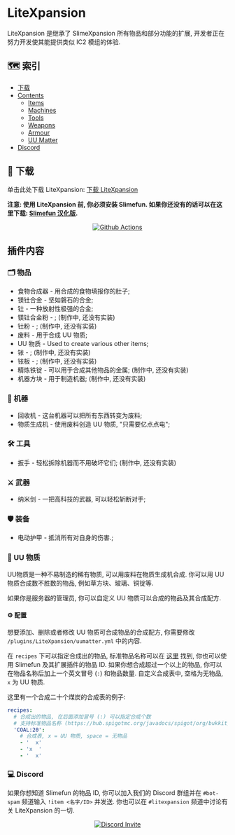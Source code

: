 # LiteXpansion
LiteXpansion 是继承了 SlimeXpansion 所有物品和部分功能的扩展, 开发者正在努力开发使其能提供类似 IC2 模组的体验.

## :world_map: 索引
* [下载](#floppy_disk-下载)
* [Contents](#contents)
  * [Items](#card_index_dividers-items)
  * [Machines](#electric_plug-machines)
  * [Tools](#hammer_and_wrench-tools)
  * [Weapons](#crossed_swords-weapons)
  * [Armour](#shield-armour)
  * [UU Matter](#brain-uu-matter)
* [Discord](#computer-discord)

## :floppy_disk: 下载
单击此处下载 LiteXpansion: [下载 LiteXpansion](https://github.com/StarWishsama/LiteXpansion-CN/releases)

**注意: 使用 LiteXpansion 前, 你必须安装 Slimefun. 如果你还没有的话可以在这里下载: [Slimefun 汉化版](https://github.com/StarWishsama/Slimefun4).**

<p align="center">
  <a href="https://github.com/StarWishsama/LiteXpansion-CN/actions">
    <img src="https://github.com/StarWishsama/LiteXpansion-CN/workflows/AutoBuild/badge.svg" alt="Github Actions"/>
  </a>
</p>

## 插件内容
### :card_index_dividers: 物品
- 食物合成器 - 用合成的食物填报你的肚子;
- 镁钍合金 - 坚如磐石的合金;
- 钍 - 一种放射性极强的合金;
- 镁钍合金粉 - ; (制作中, 还没有实装)
- 钍粉 - ; (制作中, 还没有实装)
- 废料 - 用于合成 UU 物质;
- UU 物质 - Used to create various other items;
- 铱 - ; (制作中, 还没有实装)
- 铱板 - ; (制作中, 还没有实装)
- 精炼铁锭 - 可以用于合成其他物品的金属; (制作中, 还没有实装)
- 机器方块 - 用于制造机器; (制作中, 还没有实装)

### :electric_plug: 机器
- 回收机 - 这台机器可以把所有东西转变为废料;
- 物质生成机 - 使用废料创造 UU 物质, "只需要亿点点电";

### :hammer_and_wrench: 工具
- 扳手 - 轻松拆除机器而不用破坏它们; (制作中, 还没有实装)

### :crossed_swords: 武器
- 纳米剑 - 一把高科技的武器, 可以轻松斩断对手;

### :shield: 装备
- 电动护甲 - 抵消所有对自身的伤害.;

### :brain: UU 物质
UU物质是一种不易制造的稀有物质, 可以用废料在物质生成机合成. 你可以用 UU 物质合成数不胜数的物品, 例如草方块、玻璃、铜锭等.

如果你是服务器的管理员, 你可以自定义 UU 物质可以合成的物品及其合成配方.
#### :gear: 配置
想要添加、删除或者修改 UU 物质可合成物品的合成配方, 你需要修改 `/plugins/LiteXpansion/uumatter.yml` 中的内容.

在 `recipes` 下可以指定合成出的物品, 标准物品名称可以在 [这里](https://hub.spigotmc.org/javadocs/spigot/org/bukkit/Material.html) 找到, 你也可以使用 Slimefun 及其扩展插件的物品 ID. 如果你想合成超过一个以上的物品, 你可以在物品名称后加上一个英文冒号 (`:`) 和物品数量. 自定义合成表中, 空格为无物品, `x` 为 UU 物质.

这里有一个合成二十个煤炭的合成表的例子:
```yaml
recipes:
  # 合成出的物品, 在后面添加冒号 (:) 可以指定合成个数
  # 支持标准物品名称 (https://hub.spigotmc.org/javadocs/spigot/org/bukkit/Material.html) 和 Slimefun 物品 ID
  'COAL:20':
    # 合成表, x = UU 物质, space = 无物品
    - '  x'
    - 'x  '
    - '  x'
```

### :computer: Discord
如果你想知道 Slimefun 的物品 ID, 你可以加入我们的 Discord 群组并在 `#bot-spam` 频道输入 `!item <名字/ID>` 并发送.
你也可以在 `#litexpansion` 频道中讨论有关 LiteXpansion 的一切.

<p align="center">
  <a href="https://discord.gg/slimefun">
    <img src="https://discordapp.com/api/guilds/565557184348422174/widget.png?style=banner3" alt="Discord Invite"/>
  </a>
</p>
